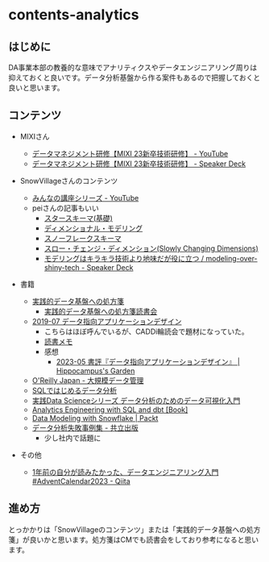 # contents-analytics

## はじめに

DA事業本部の教養的な意味でアナリティクスやデータエンジニアリング周りは抑えておくと良いです。データ分析基盤から作る案件もあるので把握しておくと良いと思います。

## コンテンツ

- MIXIさん
    - [データマネジメント研修【MIXI 23新卒技術研修】 - YouTube](https://www.youtube.com/watch?v=94U_sMinA8Q)
    - [データマネジメント研修【MIXI 23新卒技術研修】 - Speaker Deck](https://speakerdeck.com/mixi_engineers/2023-datamanagement-training)
- SnowVillageさんのコンテンツ
    - [みんなの講座シリーズ - YouTube](https://www.youtube.com/playlist?list=PLVj4iIZgzTAoXZV7kvGq6C3USe78DnHGC)
    - peiさんの記事もいい
        - [スタースキーマ(基礎)](https://zenn.dev/pei0804/articles/star-schema-design)
        - [ディメンショナル・モデリング](https://zenn.dev/pei0804/articles/dimensional-modeling)
        - [スノーフレークスキーマ](https://zenn.dev/pei0804/articles/snowflake-schema)
        - [スロー・チェンジ・ディメンション(Slowly Changing Dimensions)](https://zenn.dev/pei0804/articles/slowly-changing-dimensions)
        - [モデリングはキラキラ技術より地味だが役に立つ / modeling-over-shiny-tech - Speaker Deck](https://speakerdeck.com/pei0804/modeling-over-shiny-tech)
- 書籍
    - [実践的データ基盤への処方箋](https://gihyo.jp/book/2021/978-4-297-12445-8)
        - [実践的データ基盤への処方箋読書会](https://www.notion.so/3fb8cff702cf46dc9e600cda2ce9ef13?pvs=21)
    - [2019-07 データ指向アプリケーションデザイン](https://www.oreilly.co.jp/books/9784873118703/)
        - こちらはほぼ呼んでいるが、CADDi輪読会で題材になっていた。
        - [読書メモ](./2019-07-18_data-intensive-applications-design.md)
        - 感想
            - [2023-05 書評『データ指向アプリケーションデザイン』 | Hippocampus's Garden](https://hippocampus-garden.com/book_review_kleppmann/)
    - [O'Reilly Japan - 大規模データ管理](https://www.oreilly.co.jp/books/9784814400089/)
    - [SQLではじめるデータ分析](https://www.amazon.co.jp/dp/4814400209)
    - [実践Data Scienceシリーズ データ分析のためのデータ可視化入門](https://www.amazon.co.jp/dp/4065164044)
    - [Analytics Engineering with SQL and dbt [Book]](https://www.oreilly.com/library/view/analytics-engineering-with/9781098142377/)
    - [Data Modeling with Snowflake | Packt](https://www.packtpub.com/product/data-modeling-with-snowflake/9781837634453)
    - [データ分析失敗事例集 - 共立出版](https://www.kyoritsu-pub.co.jp/book/b10032587.html)
        - 少し社内で話題に

- その他
    - [1年前の自分が読みたかった、データエンジニアリング入門 #AdventCalendar2023 - Qiita](https://qiita.com/SoySoySoyB/items/44fda40de0276a83957a)

## 進め方

とっかかりは「SnowVillageのコンテンツ」または「実践的データ基盤への処方箋」が良いかと思います。処方箋はCMでも読書会をしており参考になると思います。
